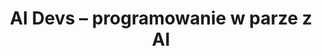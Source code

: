 ---
title: "AI Devs – programowanie w parze z AI"
by: "Gospodarczyk & Mrugalski"
weight: 60
url: kontakt/kursy/ai-devs/
---